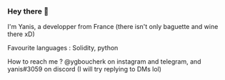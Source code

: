 ### Hey there 👋

I'm Yanis, a developper from France (there isn't only baguette and wine there xD)

Favourite languages : Solidity, python

How to reach me ? @ygboucherk on instagram and telegram, and yanis#3059 on discord (I will try replying to DMs lol)

<!--
Here are some ideas to get you started:

- 🔭 I’m currently working on ...
- 🌱 I’m currently learning ...
- 👯 I’m looking to collaborate on ...
- 🤔 I’m looking for help with ...
- 💬 Ask me about ...
- 📫 How to reach me: ...
- 😄 Pronouns: ...
- ⚡ Fun fact: ...
-->

